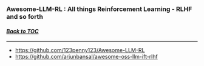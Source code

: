 ### Awesome-LLM-RL : All things Reinforcement Learning - RLHF and so forth
#### _[Back to TOC](https://github.com/xsankar/Awesome-Awesome-LLM)_
***
- https://github.com/123penny123/Awesome-LLM-RL
- https://github.com/arjunbansal/awesome-oss-llm-ift-rlhf
